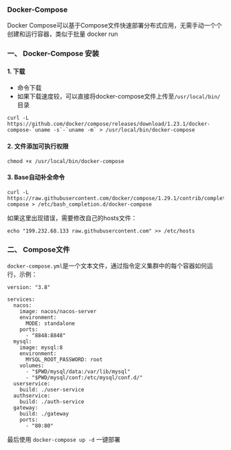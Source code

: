 ### Docker-Compose
Docker Compose可以基于Compose文件快速部署分布式应用，无需手动一个个创建和运行容器，类似于批量 docker run

### 一、 Docker-Compose 安装
#### 1. 下载
* 命令下载
* 如果下载速度较，可以直接将docker-compose文件上传至`/usr/local/bin/`目录

```
curl -L https://github.com/docker/compose/releases/download/1.23.1/docker-compose-`uname -s`-`uname -m` > /usr/local/bin/docker-compose
```

#### 2. 文件添加可执行权限
```
chmod +x /usr/local/bin/docker-compose
```

#### 3. Base自动补全命令
```
curl -L https://raw.githubusercontent.com/docker/compose/1.29.1/contrib/completion/bash/docker-compose > /etc/bash_completion.d/docker-compose
```

如果这里出现错误，需要修改自己的hosts文件：

```
echo "199.232.68.133 raw.githubusercontent.com" >> /etc/hosts
```


### 二、 Compose文件
`docker-compose.yml`是一个文本文件，通过指令定义集群中的每个容器如何运行，示例：

```
version: "3.8"

services:
  nacos:
    image: nacos/nacos-server
    environment:
      MODE: standalone
    ports:
      - "8848:8848"
  mysql:
    image: mysql:8
    environment:
      MYSQL_ROOT_PASSWORD: root
    volumes:
      - "$PWD/mysql/data:/var/lib/mysql"
      - "$PWD/mysql/conf:/etc/mysql/conf.d/"
  userservice:
    build: ./user-service
  authservice:
    build: ./auth-service
  gateway:
    build: ./gateway
    ports:
      - "80:80"
```

最后使用 `docker-compose up -d` 一键部署